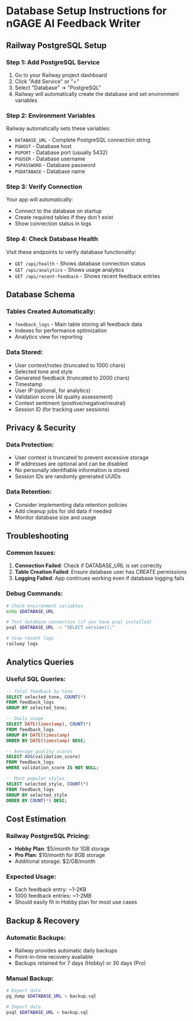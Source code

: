 # Database Setup Instructions for nGAGE AI Feedback Writer

## Railway PostgreSQL Setup

### Step 1: Add PostgreSQL Service
1. Go to your Railway project dashboard
2. Click "Add Service" or "+"
3. Select "Database" → "PostgreSQL"
4. Railway will automatically create the database and set environment variables

### Step 2: Environment Variables
Railway automatically sets these variables:
- `DATABASE_URL` - Complete PostgreSQL connection string
- `PGHOST` - Database host
- `PGPORT` - Database port (usually 5432)
- `PGUSER` - Database username
- `PGPASSWORD` - Database password
- `PGDATABASE` - Database name

### Step 3: Verify Connection
Your app will automatically:
- Connect to the database on startup
- Create required tables if they don't exist
- Show connection status in logs

### Step 4: Check Database Health
Visit these endpoints to verify database functionality:
- `GET /api/health` - Shows database connection status
- `GET /api/analytics` - Shows usage analytics
- `GET /api/recent-feedback` - Shows recent feedback entries

## Database Schema

### Tables Created Automatically:
- `feedback_logs` - Main table storing all feedback data
- Indexes for performance optimization
- Analytics view for reporting

### Data Stored:
- User context/notes (truncated to 1000 chars)
- Selected tone and style
- Generated feedback (truncated to 2000 chars)
- Timestamp
- User IP (optional, for analytics)
- Validation score (AI quality assessment)
- Context sentiment (positive/negative/neutral)
- Session ID (for tracking user sessions)

## Privacy & Security

### Data Protection:
- User context is truncated to prevent excessive storage
- IP addresses are optional and can be disabled
- No personally identifiable information is stored
- Session IDs are randomly generated UUIDs

### Data Retention:
- Consider implementing data retention policies
- Add cleanup jobs for old data if needed
- Monitor database size and usage

## Troubleshooting

### Common Issues:
1. **Connection Failed**: Check if DATABASE_URL is set correctly
2. **Table Creation Failed**: Ensure database user has CREATE permissions
3. **Logging Failed**: App continues working even if database logging fails

### Debug Commands:
```bash
# Check environment variables
echo $DATABASE_URL

# Test database connection (if you have psql installed)
psql $DATABASE_URL -c "SELECT version();"

# View recent logs
railway logs
```

## Analytics Queries

### Useful SQL Queries:
```sql
-- Total feedback by tone
SELECT selected_tone, COUNT(*) 
FROM feedback_logs 
GROUP BY selected_tone;

-- Daily usage
SELECT DATE(timestamp), COUNT(*) 
FROM feedback_logs 
GROUP BY DATE(timestamp) 
ORDER BY DATE(timestamp) DESC;

-- Average quality scores
SELECT AVG(validation_score) 
FROM feedback_logs 
WHERE validation_score IS NOT NULL;

-- Most popular styles
SELECT selected_style, COUNT(*) 
FROM feedback_logs 
GROUP BY selected_style 
ORDER BY COUNT(*) DESC;
```

## Cost Estimation

### Railway PostgreSQL Pricing:
- **Hobby Plan**: $5/month for 1GB storage
- **Pro Plan**: $10/month for 8GB storage
- Additional storage: $2/GB/month

### Expected Usage:
- Each feedback entry: ~1-2KB
- 1000 feedback entries: ~1-2MB
- Should easily fit in Hobby plan for most use cases

## Backup & Recovery

### Automatic Backups:
- Railway provides automatic daily backups
- Point-in-time recovery available
- Backups retained for 7 days (Hobby) or 30 days (Pro)

### Manual Backup:
```bash
# Export data
pg_dump $DATABASE_URL > backup.sql

# Import data
psql $DATABASE_URL < backup.sql
```